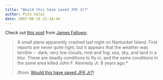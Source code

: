 ```yaml
---
title: "Would this have saved JFK Jr?"
author: Pito Salas
date: 2007-08-19 21:34:44
---
```



Check out [this
post](<http://jamesfallows.theatlantic.com/archives/2007/08/would_this_have_saved_jfk_jr.php>)
from [James Fallows](<http://jamesfallows.theatlantic.com/>):

> A small plane apparently crashed last night on Nantucket Island. First
> reports are never quite right, but it appears that the weather was terrible
> -- dark; very low clouds; mist and fog; sea, sky, and land in a blur. These
> are deadly conditions to fly in, and the same conditions in the same area
> killed John F. Kennedy Jr. 8 years ago.*
>
> (from: [Would this have saved JFK
> Jr?](<http://jamesfallows.theatlantic.com/archives/2007/08/would_this_have_saved_jfk_jr.php>))


